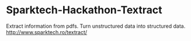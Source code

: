 # Sparktech-Hackathon-Textract
Extract information from pdfs. Turn unstructured data into structured data. http://www.sparktech.ro/textract/
